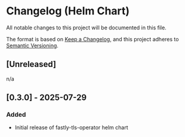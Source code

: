 # Changelog (Helm Chart)

All notable changes to this project will be documented in this file.

The format is based on [Keep a Changelog](https://keepachangelog.com/en/1.0.0/),
and this project adheres to [Semantic Versioning](https://semver.org/spec/v2.0.0.html).

## [Unreleased]

n/a

## [0.3.0] - 2025-07-29

### Added
- Initial release of fastly-tls-operator helm chart
